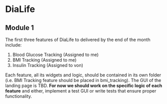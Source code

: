 # DiaLife

## Module 1
The first three features of DiaLife to delivered by the end of the month include:
1. Blood Glucose Tracking (Assigned to me)
2. BMI Tracking (Assigned to me)
3. Insulin Tracking (Assigned to von)

Each feature, all its widgets and logic, should be contained in its own folder (i.e. BMI Tracking feature should be placed in bmi_tracking). The GUI of the landing page is TBD. **For now we should work on the specific logic of each feature** and either, implement a test GUI or write tests that ensure proper functionality. 
